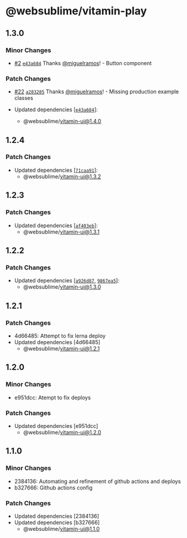 # @websublime/vitamin-play

## 1.3.0

### Minor Changes

- [#2](https://github.com/websublime/vitamin/pull/2) [`e43a684`](https://github.com/websublime/vitamin/commit/e43a6847c5e3674ebe4ba1fcc54547b0854179a3) Thanks [@miguelramos](https://github.com/miguelramos)! - Button component

### Patch Changes

- [#22](https://github.com/websublime/vitamin/pull/22) [`a283285`](https://github.com/websublime/vitamin/commit/a283285dfcc1070803745295b4a38728d005351d) Thanks [@miguelramos](https://github.com/miguelramos)! - Missing production example classes

- Updated dependencies [[`e43a684`](https://github.com/websublime/vitamin/commit/e43a6847c5e3674ebe4ba1fcc54547b0854179a3)]:
  - @websublime/vitamin-ui@1.4.0

## 1.2.4

### Patch Changes

- Updated dependencies [[`71caa91`](https://github.com/websublime/vitamin/commit/71caa91e8156cc0060e3f3d86b806bef645954fe)]:
  - @websublime/vitamin-ui@1.3.2

## 1.2.3

### Patch Changes

- Updated dependencies [[`af403eb`](https://github.com/websublime/vitamin/commit/af403ebe7c6eef572417892ea909d92ca3fec976)]:
  - @websublime/vitamin-ui@1.3.1

## 1.2.2

### Patch Changes

- Updated dependencies [[`a926d87`](https://github.com/websublime/vitamin/commit/a926d875fceb10f215c20c760e6ec0cde2b5b338), [`9867ea5`](https://github.com/websublime/vitamin/commit/9867ea59e3bf54ca1573bd6a64c962c25e7447d7)]:
  - @websublime/vitamin-ui@1.3.0

## 1.2.1

### Patch Changes

- 4d66485: Attempt to fix lerna deploy
- Updated dependencies [4d66485]
  - @websublime/vitamin-ui@1.2.1

## 1.2.0

### Minor Changes

- e951dcc: Atempt to fix deploys

### Patch Changes

- Updated dependencies [e951dcc]
  - @websublime/vitamin-ui@1.2.0

## 1.1.0

### Minor Changes

- 2384136: Automating and refinement of github actions and deploys
- b327666: Github actions config

### Patch Changes

- Updated dependencies [2384136]
- Updated dependencies [b327666]
  - @websublime/vitamin-ui@1.1.0
